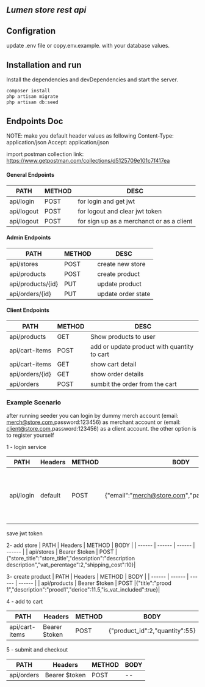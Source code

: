 ## _Lumen store rest api_




## Configration
update .env file or copy.env.example. with your database values.


## Installation and run
Install the dependencies and devDependencies and start the server.

```sh
composer install
php artisan migrate
php artisan db:seed
```


## Endpoints Doc

NOTE: make you default header values as following
Content-Type: application/json
Accept: application/json

import postman collection link:
https://www.getpostman.com/collections/d5125709e101c7f417ea
#### General Endpoints

| PATH | METHOD | DESC |
| ------ | ------ | ------ |
| api/login | POST | for login and get jwt |
| api/logout | POST| for logout and clear jwt token |
| api/logout | POST | for sign up as a merchanct or as a client  |


#### Admin Endpoints

| PATH | METHOD | DESC |
| ------ | ------ | ------ |
| api/stores | POST | create new store |
| api/products | POST | create product |
| api/products/{id} | PUT | update product |
| api/orders/{id} | PUT| update order state  |


#### Client Endpoints

| PATH | METHOD | DESC |
| ------ | ------ | ------ |
| api/products | GET | Show products to user |
| api/cart-items | POST | add or update product with quantity to cart |
| api/cart-items | GET | show cart detail |
| api/orders/{id} | GET | show order details |
| api/orders | POST| sumbit the order from the cart |



### Example Scenario

after running seeder you can login by dummy merch account (email: merch@store.com,password:123456) as merchant account or (email: client@store.com,password:123456) as a client account. the other option is to register yourself


1 - login service

| PATH | Headers | METHOD | BODY | RESPONSE |
| ------ | ------ | ------ | ------ | ------ |
| api/login | default | POST |{"email":"merch@store.com","password":"123456"}| {"status": "success", "user": { .... }, "authorisation": {  "token": "eyJ0e...","type": "bearer"}}|


save jwt token

2- add store
| PATH | Headers | METHOD | BODY  |
| ------ | ------ | ------ | ------ |
| api/stores | Bearer $token | POST |{"store_title":"store_title","description":"description description","vat_perentage":2,"shipping_cost":10}|


3- create product
| PATH | Headers | METHOD | BODY |
| ------ | ------ | ------ | ------ |
| api/products | Bearer $token | POST |{"title":"prood 1","description":"prood1","derice":11.5,"is_vat_included":true}|





4 - add to cart 

| PATH | Headers | METHOD | BODY  |
| ------ | ------ | ------ | ------ |
| api/cart-items | Bearer $token | POST|{"product_id":2,"quantity":55}|


5 - submit and checkout

| PATH | Headers | METHOD | BODY  |
| ------ | ------ | ------ | ------  |
| api/orders | Bearer $token | POST |--|